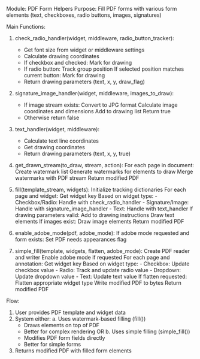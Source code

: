 Module: PDF Form Helpers
Purpose: Fill PDF forms with various form elements (text, checkboxes, radio buttons, images, signatures)

Main Functions:

1. check_radio_handler(widget, middleware, radio_button_tracker):
    - Get font size from widget or middleware settings
    - Calculate drawing coordinates
    - If checkbox and checked:
        Mark for drawing
    - If radio button:
        Track group position
        If selected position matches current button:
            Mark for drawing
    - Return drawing parameters (text, x, y, draw_flag)

2. signature_image_handler(widget, middleware, images_to_draw):
    - If image stream exists:
        Convert to JPG format
        Calculate image coordinates and dimensions
        Add to drawing list
        Return true
    - Otherwise return false

3. text_handler(widget, middleware):
    - Calculate text line coordinates
    - Get drawing coordinates
    - Return drawing parameters (text, x, y, true)

4. get_drawn_stream(to_draw, stream, action):
    For each page in document:
        Create watermark list
        Generate watermarks for elements to draw
        Merge watermarks with PDF stream
    Return modified PDF

5. fill(template_stream, widgets):
    Initialize tracking dictionaries
    For each page and widget:
        Get widget key
        Based on widget type:
            - Checkbox/Radio: Handle with check_radio_handler
            - Signature/Image: Handle with signature_image_handler
            - Text: Handle with text_handler
        If drawing parameters valid:
            Add to drawing instructions
    Draw text elements
    If images exist:
        Draw image elements
    Return modified PDF

6. enable_adobe_mode(pdf, adobe_mode):
    If adobe mode requested and form exists:
        Set PDF needs appearances flag

7. simple_fill(template, widgets, flatten, adobe_mode):
    Create PDF reader and writer
    Enable adobe mode if requested
    For each page and annotation:
        Get widget key
        Based on widget type:
            - Checkbox: Update checkbox value
            - Radio: Track and update radio value
            - Dropdown: Update dropdown value
            - Text: Update text value
        If flatten requested:
            Flatten appropriate widget type
    Write modified PDF to bytes
    Return modified PDF

Flow:
1. User provides PDF template and widget data
2. System either:
   a. Uses watermark-based filling (fill())
      - Draws elements on top of PDF
      - Better for complex rendering
   OR
   b. Uses simple filling (simple_fill())
      - Modifies PDF form fields directly
      - Better for simple forms
3. Returns modified PDF with filled form elements 
